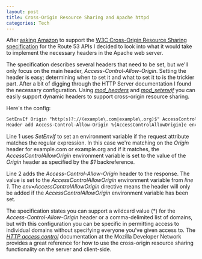 ```yaml
--- 
layout: post
title: Cross-Origin Resource Sharing and Apache httpd
categories: Tech
---
```

After <a href="http://twitter.com/#!/clstokes/status/15980064558555136">asking Amazon</a> to support the <a href="http://www.w3.org/TR/cors/">W3C Cross-Origin Resource Sharing specification</a> for the Route 53 APIs I decided to look into what it would take to implement the necessary headers in the Apache web server.

The specification describes several headers that need to be set, but we'll only focus on the main header, <em>Access-Control-Allow-Origin</em>. Setting the header is easy; determining when to set it and what to set it to is the trickier part. After a bit of digging through the HTTP Server documentation I found the necessary configuration. Using <a href="http://httpd.apache.org/docs/2.2/mod/mod_headers.html"><em>mod_headers</em></a> and <a href="http://httpd.apache.org/docs/2.2/mod/mod_setenvif.html"><em>mod_setenvif</em></a> you can easily support dynamic headers to support cross-origin resource sharing.

Here's the config:
``` xml 
SetEnvIf Origin "http(s)?://(example\.com|example\.org)$" AccessControlAllowOrigin=$0
Header add Access-Control-Allow-Origin %{AccessControlAllowOrigin}e env=AccessControlAllowOrigin
```

Line 1 uses <em>SetEnvIf</em> to set an  environment variable if the request attribute matches the regular expression. In this case we're matching on the <em>Origin</em> header for example.com or example.org and if it matches,  the <em>AccessControlAllowOrigin</em> environment variable is set to the value of the <em>Origin</em> header as specified by the <em>$1</em> backreference.

Line 2 adds the <em>Access-Control-Allow-Origin</em> header to the response. The value is set to the <em>AccessControlAllowOrigin</em> environment variable from <em>line 1</em>. The <em>env=AccessControlAllowOrigin</em> directive means the header will only be added if the <em>AccessControlAllowOrigin</em> environment variable has been set.

The specification states you can support a wildcard value (*) for the <em>Access-Control-Allow-Origin</em> header or a comma-delimited list of domains, but with this configuration you can be specific in permitting access to individual domains without specifying everyone you've given access to. The <a href="https://developer.mozilla.org/en/http_access_control"><em>HTTP access control</em></a> documentation at the Mozilla Developer Network provides a great reference for how to use the cross-origin resource sharing functionality on the server and client-side.
